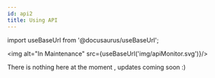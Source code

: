```yaml
---
id: api2
title: Using API
---
```


import useBaseUrl from '@docusaurus/useBaseUrl';

<img alt="In Maintenance" src={useBaseUrl('img/apiMonitor.svg')}/>

There is nothing here at the moment , updates coming soon :)
